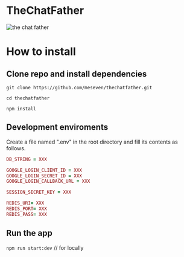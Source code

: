 # TheChatFather
![the chat father](http://oi67.tinypic.com/10p5yy9.jpg)

# How to install
## Clone repo and install dependencies
`git clone https://github.com/meseven/thechatfather.git`

`cd thechatfather`

`npm install`

## Development enviroments
Create a file named ".env" in the root directory and fill its contents as follows.

```ruby
DB_STRING = XXX

GOOGLE_LOGIN_CLIENT_ID = XXX
GOOGLE_LOGIN_SECRET_ID = XXX
GOOGLE_LOGIN_CALLBACK_URL = XXX

SESSION_SECRET_KEY = XXX

REDIS_URI= XXX
REDIS_PORT= XXX
REDIS_PASS= XXX
```

## Run the app
`npm run start:dev` // for locally
